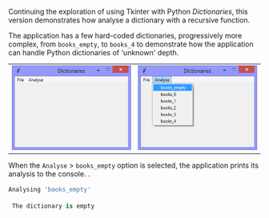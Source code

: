 Continuing the exploration of using Tkinter with Python *Dictionaries*,
this version demonstrates how analyse a dictionary with a recursive function.

The application has a few hard-coded dictionaries, progressively more complex,
from `books_empty`, to `books_4` to demonstrate how the application can handle
Python dictionaries of 'unknown' depth.

|||
|-|-|
|![dictionaries_v1.08_recursive_analysis.py](illustrations/dictionaries_v1.08_recursive_analysis.png)|![dictionaries_v1.08_recursive_analysis_books_empty.py](illustrations/dictionaries_v1.08_recursive_analysis_books_empty.png)|

When the `Analyse` > `books_empty` option is selected, the application prints
its analysis to the console.
. 
```Python
Analysing 'books_empty'

 The dictionary is empty
```



